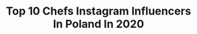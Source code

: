 ---
title: Top 10 Chefs Instagram Influencers In Poland In 2020
description: >-
  Find top chefs Instagram influencers in Poland in 2020. Most popular hashtags: #home #food #zosta #warszawa.
platform: Instagram
profiles:
  - username: "ewawachowicz"
    fullname: >-
      Ewa Wachowicz
    location: "Poland"
    followers: 122375
    engagement: 143
    commentsToLikes: 0.023668
    avatar: "https://scontent-ams4-1.cdninstagram.com/v/t51.2885-19/s320x320/22220534_1937049686553927_8883630653338288128_n.jpg?_nc_ht=scontent-ams4-1.cdninstagram.com&_nc_ohc=ge1rMtlI4gUAX_vakHQ&oh=c210020a51f615ccbb30f0b834085dc7&oe=5EB1F107"
    verified: false
    hashtags: "#pizza, #kuchnia, #treningwdomu, #wiosna"
  - username: "lukaszurbanskihair"
    fullname: >-
      Łukasz Urbański Poland
    location: "Poland"
    followers: 30139
    engagement: 128
    commentsToLikes: 0.028975
    avatar: "https://scontent-ams4-1.cdninstagram.com/v/t51.2885-19/s320x320/16464483_1226941600725202_4537456768665518080_a.jpg?_nc_ht=scontent-ams4-1.cdninstagram.com&_nc_ohc=MfbIrwMQ_pcAX9UtFDD&oh=a9ddeec455b6cf76b3d732f2b31a111a&oe=5EBBA54A"
    verified: false
    hashtags: "#dance, #metamorphosis, #sombre, #coldblonde"
  - username: "wegannerdblog"
    fullname: >-
      🍇🍅 Alicja Rokicka 🍆🍉🐈
    location: "Poland"
    followers: 35359
    engagement: 313
    commentsToLikes: 0.026622
    avatar: "https://scontent-lhr8-1.cdninstagram.com/v/t51.2885-19/s320x320/82604533_2722745751166738_7299332791118856192_n.jpg?_nc_ht=scontent-lhr8-1.cdninstagram.com&_nc_ohc=KRpvPHKc244AX-SOkBI&oh=2b6a58e3ab4b31ae857659d5deadda0e&oe=5EBC96CE"
    verified: false
    hashtags: "#vegan, #foodporn, #nowaste, #steak"
  - username: "michelmoran_official"
    fullname: >-
      Michel Moran
    location: "Poland"
    followers: 36648
    engagement: 438
    commentsToLikes: 0.018868
    avatar: "https://scontent-lhr8-1.cdninstagram.com/v/t51.2885-19/s320x320/65504999_460619834730524_7301439670146039808_n.jpg?_nc_ht=scontent-lhr8-1.cdninstagram.com&_nc_ohc=ELPjqMtpIf0AX9G6ImT&oh=3251661bc6c9e264ff1f05a1e71255b1&oe=5EBB6BAD"
    verified: false
    hashtags: "#zdj, #zabawa, #finedining, #synek"
  - username: "headcheff_artystasmaku"
    fullname: >-
      Arkadiusz Płoński
    location: "Poland"
    followers: 71070
    engagement: 173
    commentsToLikes: 0.043166
    avatar: "https://scontent-amt2-1.cdninstagram.com/v/t51.2885-19/s320x320/79643954_530294564244459_1996210179665821696_n.jpg?_nc_ht=scontent-amt2-1.cdninstagram.com&_nc_ohc=yH3UkfLgf1YAX88-49N&oh=642f250f1731e4f7207b54914f23a535&oe=5EB423C2"
    verified: false
    hashtags: "#interview, #super, #series, #neverendingstory"
  - username: "lorek.zediu"
    fullname: >-
      Chef Lorek
    location: "Poland"
    followers: 18895
    engagement: 216
    commentsToLikes: 0.045350
    avatar: "https://scontent-ams4-1.cdninstagram.com/v/t51.2885-19/s320x320/90180719_815684178952153_8181201817368002560_n.jpg?_nc_ht=scontent-ams4-1.cdninstagram.com&_nc_ohc=63edWpjfgMMAX8xB5Me&oh=46d678ed959744b7c6b06a05d5f0f888&oe=5EB10924"
    verified: false
    hashtags: "#polecam, #safe, #cheese, #friendship"
  - username: "beatasniechowska"
    fullname: >-
      Beata Śniechowska
    location: "Poland"
    followers: 21855
    engagement: 203
    commentsToLikes: 0.040982
    avatar: "https://scontent-ams4-1.cdninstagram.com/v/t51.2885-19/s320x320/51465063_790398074656953_4935829017027674112_n.jpg?_nc_ht=scontent-ams4-1.cdninstagram.com&_nc_ohc=EfBJa10p_dMAX8U-S_0&oh=da45671e4432b4103a95cb794cf857c7&oe=5EB4BFBA"
    verified: false
    hashtags: "#podrozemaleiduze, #badamsie, #muszlemakaronowe, #sernikobrownie"
  - username: "doris.lis"
    fullname: >-
      Dorota Wójtowicz
    location: "Poland"
    followers: 26072
    engagement: 132
    commentsToLikes: 0.052122
    avatar: "https://scontent-lht6-1.cdninstagram.com/v/t51.2885-19/s320x320/40831413_1136296236520740_1453928850118410240_n.jpg?_nc_ht=scontent-lht6-1.cdninstagram.com&_nc_ohc=HeD8nD8xCw8AX8NrbkF&oh=70e85c13be6fbeb9c994a05b03dc85a2&oe=5EB998E4"
    verified: false
    hashtags: "#gingergirl, #homedecor, #instafoodgram, #farm"
  - username: "martyna.chomacka"
    fullname: >-
      Martyna Chomacka MasterChef
    location: "Poland"
    followers: 26562
    engagement: 419
    commentsToLikes: 0.024794
    avatar: "https://scontent-ams4-1.cdninstagram.com/v/t51.2885-19/s320x320/56723983_373978313326391_7528221339308523520_n.jpg?_nc_ht=scontent-ams4-1.cdninstagram.com&_nc_ohc=XVOOYTadXZ8AX8oO8P3&oh=7d931ec3381eb57c6b252b1094fba0ff&oe=5EB963ED"
    verified: false
    hashtags: "#autumvibes, #streetfoodstyle, #ramenlover, #pardonmyfrench"
  - username: "piotrvienio"
    fullname: >-
      Vienio Artist
    location: "Poland"
    followers: 26529
    engagement: 127
    commentsToLikes: 0.066363
    avatar: "https://scontent-lhr8-1.cdninstagram.com/v/t51.2885-19/s320x320/80686797_2468812746708130_6753303836317712384_n.jpg?_nc_ht=scontent-lhr8-1.cdninstagram.com&_nc_ohc=WUY1X7REBg0AX--7066&oh=0341bb1f0f37e749cae201705d6eeb9f&oe=5EB8480D"
    verified: false
    hashtags: "#coolride, #stuff, #streetfasion, #zakupy"
---